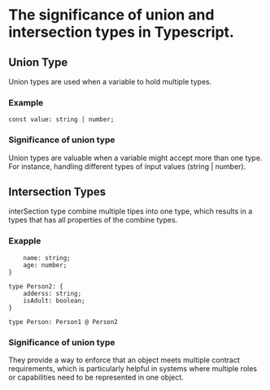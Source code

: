 # The significance of union and intersection types in Typescript.

## Union Type
Union types are used when a variable to hold multiple types.
### Example
``` const value: string | number; ```

### Significance of union type
 Union types are valuable when a variable might accept more than one type. For instance, handling different types of input values (string | number).

## Intersection Types
interSection type combine multiple tipes into one type, which results in a types that has all properties of the combine types.

### Exapple
``` type Person1: {
    name: string;
    age: number;
}

type Person2: {
    adderss: string;
    isAdult: boolean;
}

type Person: Person1 @ Person2
 ```

### Significance of union type
They provide a way to enforce that an object meets multiple contract requirements, which is particularly helpful in systems where multiple roles or capabilities need to be represented in one object.
